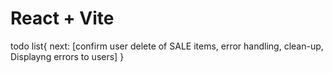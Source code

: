 # React + Vite

todo list{
    next: [confirm user delete of SALE items, error handling, clean-up, Displayng errors to users]
}
